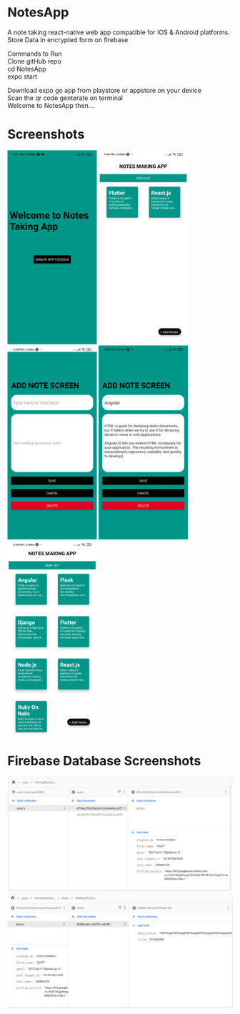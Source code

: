 # NotesApp
A note taking react-native web app compatible for IOS & Android platforms.  
Store Data in encrypted form on firebase

Commands to Run  
Clone gitHub repo   
cd NotesApp   
expo start   

Download expo go app from playstore or appstore on your device  
Scan the qr code genterate on terminal  
Welcome to NotesApp then...   

# Screenshots

<p>
    <img src="/screenshots/1.jpg" alt="drawing" width="200"/>
    <img src="/screenshots/2.jpg" alt="drawing" width="200"/>
    <img src="/screenshots/3.jpg" alt="drawing" width="200"/>
    <img src="/screenshots/4.jpg" alt="drawing" width="200"/>
    <img src="/screenshots/5.jpg" alt="drawing" width="200"/>
</p>


# Firebase Database Screenshots
<p>
    <img src="/screenshots/6.jpg" alt="drawing" />
    <img src="/screenshots/7.jpg" alt="drawing" />
</p>
